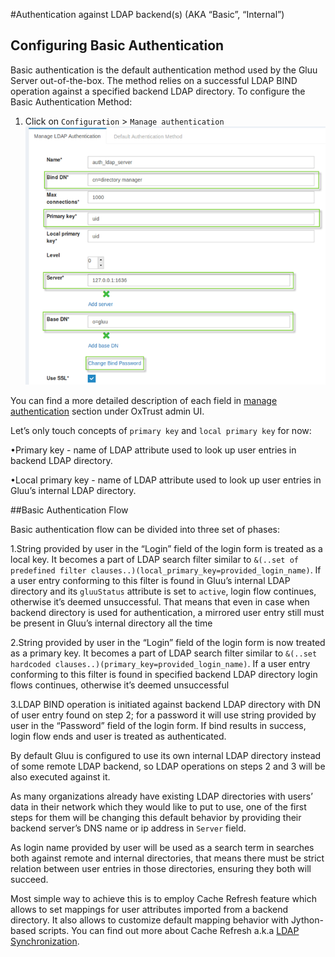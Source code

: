 #Authentication against LDAP backend(s) (AKA “Basic”, “Internal”)

## Configuring Basic Authentication
Basic authentication is the default authentication method used by the Gluu Server out-of-the-box. The method relies on a successful LDAP BIND operation against a specified backend LDAP directory. To configure the Basic Authentication Method:

1. Click on `Configuration` > `Manage authentication` 
![basic](../img/user-authn/basicauthn.png)


You can find a more detailed description of each field in 
[manage authentication](../admin-guide/oxtrust-ui/#manage-authentication) 
section under OxTrust admin UI. 

Let’s only touch concepts of `primary key` and `local primary key` for now:

•Primary key - name of LDAP attribute used to look up user entries in backend LDAP directory.

•Local primary key -  name of LDAP attribute used to look up user entries in Gluu’s 
internal LDAP directory.

##Basic Authentication Flow

Basic authentication flow can be divided into three set of phases:

1.String provided by user in the “Login” field of the login form is treated as a local key. 
It becomes a part of LDAP search filter similar to 
`&(..set of predefined filter clauses..)(local_primary_key=provided_login_name)`. 
If a user entry conforming to this filter is found in Gluu’s internal LDAP directory and 
its `gluuStatus` attribute is set to `active`, login flow continues, 
otherwise it’s deemed unsuccessful. That means that even in case when backend 
directory is used for authentication, a mirrored user entry still must be present in 
Gluu’s internal directory all the time

2.String provided by user in the “Login” field of the login form is now treated as a 
primary key. It becomes a part of LDAP search filter similar to 
`&(..set hardcoded clauses..)(primary_key=provided_login_name)`. 
If a user entry conforming to this filter is found in specified backend LDAP directory 
login flows continues, otherwise it’s deemed unsuccessful

3.LDAP BIND operation is initiated against backend LDAP directory with DN 
of user entry found on step 2; for a password it will use string provided 
by user in the “Password” field of the login form. If bind results in success, 
login flow ends and user is treated as authenticated.

By default Gluu is configured to use its own internal LDAP directory instead of 
some remote LDAP backend, so LDAP operations on steps 2 and 3 will be also executed 
against it. 

As many organizations already have existing LDAP directories with users’ 
data in their network which they would like to put to use, one of the first steps for 
them will be changing this default behavior by providing their backend server’s DNS name 
or ip address  in `Server` field. 

As login name provided by user will be used as a search 
term in searches both against remote and internal directories, that means there must be 
strict relation between user entries in those directories, ensuring they both will succeed. 

Most simple way to achieve this is to employ Cache Refresh feature which allows to set 
mappings for user attributes imported from a backend directory. 
It also allows to customize default mapping behavior with Jython-based scripts. 
You can find out more about Cache Refresh a.k.a 
[LDAP Synchronization](../user-group/#ldap-synchronization).

